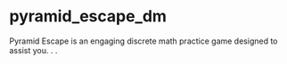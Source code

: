 # pyramid_escape_dm
 Pyramid Escape is an engaging discrete math practice game designed to assist you. . .
